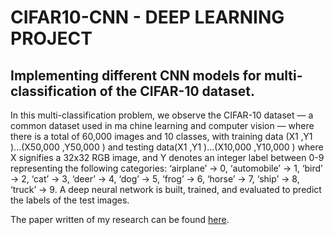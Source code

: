 # CIFAR10-CNN - DEEP LEARNING PROJECT
## Implementing different CNN models for multi-classification of the CIFAR-10 dataset.


In this multi-classification problem, we observe the CIFAR-10 dataset — a common dataset used in ma chine learning and computer vision — where there is a total of 60,000 images and 10 classes, with training data (X1 ,Y1 )...(X50,000 ,Y50,000 ) and testing data(X1 ,Y1 )...(X10,000 ,Y10,000 ) where X signifies a 32x32 RGB image, and Y denotes an integer label between 0-9 representing the following categories: ‘airplane’ → 0, ‘automobile’ → 1, ‘bird’ → 2, ‘cat’ → 3, ‘deer’ → 4, ‘dog’ → 5, ‘frog’ → 6, ‘horse’ → 7, ‘ship’ → 8, ‘truck’ → 9. A deep neural network is built, trained, and evaluated to predict the labels of the test images.

The paper written of my research can be found [here](https://www.docdroid.net/QzpgXEZ/215921-neuralnetworks-pdf).

